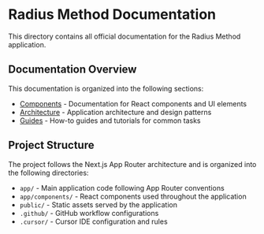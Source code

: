 # Radius Method Documentation

This directory contains all official documentation for the Radius Method application.

## Documentation Overview

This documentation is organized into the following sections:

- [Components](./components/README.md) - Documentation for React components and UI elements
- [Architecture](./architecture/README.md) - Application architecture and design patterns
- [Guides](./guides/README.md) - How-to guides and tutorials for common tasks

## Project Structure

The project follows the Next.js App Router architecture and is organized into the following directories:

- `app/` - Main application code following App Router conventions
- `app/components/` - React components used throughout the application
- `public/` - Static assets served by the application
- `.github/` - GitHub workflow configurations
- `.cursor/` - Cursor IDE configuration and rules 